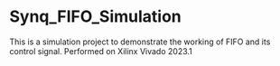 # Synq_FIFO_Simulation
This is a simulation project to demonstrate the working of FIFO and its control signal. Performed on Xilinx Vivado 2023.1
